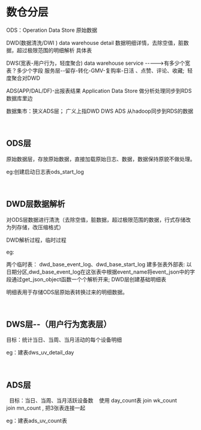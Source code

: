 # 数仓分层

ODS：Operation Data Store
原始数据

DWD(数据清洗/DWI ) data warehouse detail
数据明细详情，去除空值，脏数据，超过极限范围的明细解析
具体表

DWS(宽表-用户行为，轻度聚合) data warehouse service ----->有多少个宽表？多少个字段
服务层--留存-转化-GMV-复购率-日活 、点赞、评论、收藏; 
轻度聚合对DWD

ADS(APP/DAL/DF)-出报表结果 Application Data Store
做分析处理同步到RDS数据库里边

数据集市：狭义ADS层； 广义上指DWD DWS ADS 从hadoop同步到RDS的数据

 

## ODS层

原始数据层，存放原始数据，直接加载原始日志、数据，数据保持原貌不做处理。

eg:创建启动日志表ods_start_log

 

## DWD层数据解析

对ODS层数据进行清洗（去除空值，脏数据，超过极限范围的数据，行式存储改为列存储，改压缩格式）

DWD解析过程，临时过程

eg:

两个临时表： dwd_base_event_log、dwd_base_start_log
建多张表外部表: 以日期分区,dwd_base_event_log在这张表中根据event_name将event_json中的字段通过get_json_object函数一个个解析开来;
DWD层创建基础明细表

明细表用于存储ODS层原始表转换过来的明细数据。

 

## DWS层--（用户行为宽表层）

目标：统计当日、当周、当月活动的每个设备明细

eg：建表dws_uv_detail_day

 

## ADS层

  目标：当日、当周、当月活跃设备数    使用 day_count表 join wk_count  join mn_count , 把3张表连接一起

eg：建表ads_uv_count表
